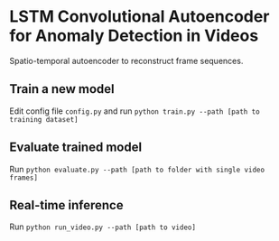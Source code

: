 # LSTM Convolutional Autoencoder for Anomaly Detection in Videos
Spatio-temporal autoencoder to reconstruct frame sequences.

## Train a new model
Edit config file ``config.py`` and
run ``python train.py --path [path to training dataset]``

## Evaluate trained model
Run ``python evaluate.py --path [path to folder with single video frames]``

## Real-time inference
Run ``python run_video.py --path [path to video]``

